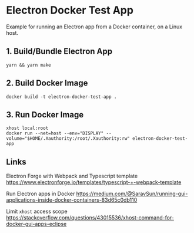 # Electron Docker Test App
Example for running an Electron app from a Docker container, on a Linux host.

## 1. Build/Bundle Electron App
```shell
yarn && yarn make
```

## 2. Build Docker Image
```shell
docker build -t electron-docker-test-app .
```

## 3. Run Docker Image
```shell
xhost local:root
docker run --net=host --env="DISPLAY" --volume="$HOME/.Xauthority:/root/.Xauthority:rw" electron-docker-test-app
```

## Links
Electron Forge with Webpack and Typescript template
https://www.electronforge.io/templates/typescript-+-webpack-template

Run Electron apps in Docker
https://medium.com/@SaravSun/running-gui-applications-inside-docker-containers-83d65c0db110

Limit `xhost` access scope
https://stackoverflow.com/questions/43015536/xhost-command-for-docker-gui-apps-eclipse